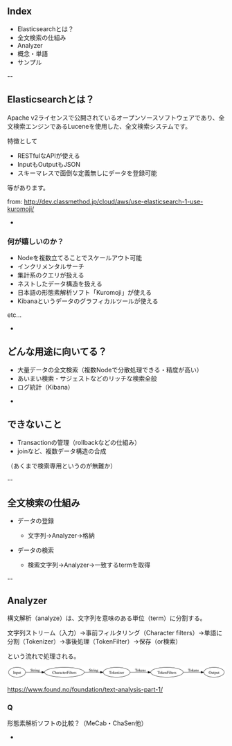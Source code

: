 
## Index

* Elasticsearchとは？
* 全文検索の仕組み
* Analyzer
* 概念・単語
* サンプル

--

## Elasticsearchとは？

Apache v2ライセンスで公開されているオープンソースソフトウェアであり、全文検索エンジンであるLuceneを使用した、全文検索システムです。

特徴として

* RESTfulなAPIが使える
* InputもOutputもJSON
* スキーマレスで面倒な定義無しにデータを登録可能

等があります。

from: http://dev.classmethod.jp/cloud/aws/use-elasticsearch-1-use-kuromoji/

-

### 何が嬉しいのか？

* Nodeを複数立てることでスケールアウト可能
* インクリメンタルサーチ
* 集計系のクエリが扱える
* ネストしたデータ構造を扱える
* 日本語の形態素解析ソフト「Kuromoji」が使える
* Kibanaというデータのグラフィカルツールが使える

etc...

-

## どんな用途に向いてる？

* 大量データの全文検索（複数Nodeで分散処理できる・精度が高い）
* あいまい検索・サジェストなどのリッチな検索全般
* ログ統計（Kibana）

-

## できないこと

* Transactionの管理（rollbackなどの仕組み）
* joinなど、複数データ構造の合成

（あくまで検索専用というのが無難か）

--

## 全文検索の仕組み

* データの登録
	- 文字列→Analyzer→格納

* データの検索
	- 検索文字列→Analyzer→一致するtermを取得

--

## Analyzer

構文解析（analyze）は、文字列を意味のある単位（term）に分割する。

文字列ストリーム（入力）→事前フィルタリング（Character filters）→単語に分割（Tokenizer）→事後処理（TokenFilter）→保存（or検索）

という流れで処理される。

![alt](./image/Signatures.svg)

https://www.found.no/foundation/text-analysis-part-1/



### Q

形態素解析ソフトの比較？（MeCab・ChaSen他）

-





